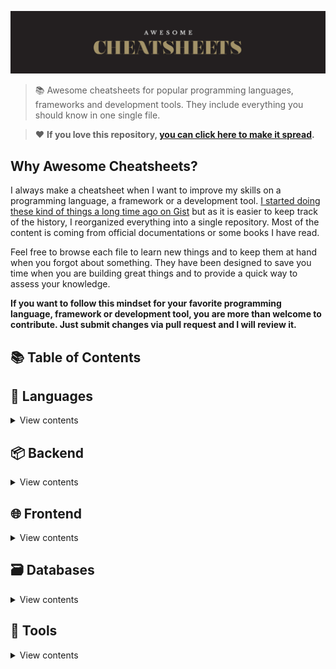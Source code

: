 ![AWESOME CHEATSHEETS LOgO](_images/awesome_cheatsheets_logo@2x.png)

> 📚 Awesome cheatsheets for popular programming languages, frameworks and development tools. They include everything you should know in one single file.

> ❤️ **If you love this repository, [you can click here to make it spread](https://ctt.ec/PHba4).**


## Why Awesome Cheatsheets?

I always make a cheatsheet when I want to improve my skills on a programming language, a framework or a development tool. [I started doing these kind of things a long time ago on Gist](https://gist.github.com/LeCoupa) but as it is easier to keep track of the history, I reorganized everything into a single repository. Most of the content is coming from official documentations or some books I have read.

Feel free to browse each file to learn new things and to keep them at hand when you forgot about something. They have been designed to save you time when you are building great things and to provide a quick way to assess your knowledge.

**If you want to follow this mindset for your favorite programming language, framework or development tool, you are more than welcome to contribute. Just submit changes via pull request and I will review it.**


## 📚 Table of Contents
  
## 📃 Languages
<details>
<summary>View contents</summary>

* [Bash](languages/bash.sh)

* [JavaScript](languages/javascript.js)

</details>

## 📦 Backend
<details>
<summary>View contents</summary>

### Python
  * [Django](backend/django.py)

### Javascript
  
  * [Feathers.js](backend/feathers.js)

  * [Node.js](backend/node.js)
  
</details>

## 🌐 Frontend
<details>
<summary>View contents</summary>
  
### Frameworks
  * [Vue.js](frontend/vue.js)
  
</details>

## 🗃️ Databases
<details>
<summary>View contents</summary>
  
* [Redis](databases/redis.sh)

</details>

## 🔧 Tools
<details>
<summary>View contents</summary>
  
* [Docker](tools/docker.sh)

* [Nanobox Boxfile](tools/nanobox_boxfile.yml)

* [Nanobox CLI](tools/nanobox_cli.sh)

* [VIM](tools/vim.txt)
</details>

